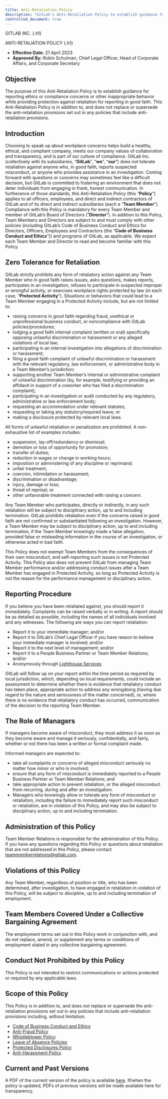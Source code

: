 ```yaml
---
title: Anti-Retaliation Policy
description: "GitLab's Anti-Retaliation Policy to establish guidance for reporting ethics or compliance concerns or other inappropriate behavior while providing protection against retaliation for reporting in good faith."
controlled_document: true
---
```


GITLAB INC.
{.h1}

ANTI-RETALIATION POLICY
{.h1}

- **Effective Date:** 21 April 2023
- **Approved By:** Robin Schulman, Chief Legal Officer, Head of Corporate Affairs, and Corporate Secretary

## Objective

The purpose of this Anti-Retaliation Policy is to establish guidance for reporting ethics or compliance concerns or other inappropriate behavior while providing protection against retaliation for reporting in good faith. This Anti-Retaliation Policy is in addition to, and does not replace or supersede the anti-retaliation provisions set out in any policies that include anti-retaliation provisions.

## Introduction

Choosing to speak up about workplace concerns helps build a healthy, ethical, and compliant company, meets our company values of collaboration and transparency, and is part of our culture of compliance. GitLab Inc. (collectively with its subsidiaries, “**GitLab**”, “**we**”, “**our**”) does not tolerate retaliation against anyone who, in good faith, reports suspected misconduct, or anyone who provides assistance in an investigation. Coming forward with questions or concerns may sometimes feel like a difficult decision, but GitLab is committed to fostering an environment that does not deter individuals from engaging in frank, honest communication. In furtherance of those standards, this Anti-Retaliation Policy (this “**Policy**”) applies to all officers, employees, and direct and indirect contractors of GitLab and of its direct and indirect subsidiaries (each a “**Team Member**”). Compliance with this Policy is mandatory for every Team Member and member of GitLab’s Board of Directors (“**Director**”). In addition to this Policy, Team Members and Directors are subject to and must comply with other policies (including GitLab’s Code of Business Conduct and Ethics for Directors, Officers, Employees and Contractors (the “**Code of Business Conduct and Ethics**”)) and programs of GitLab, as applicable. We expect each Team Member and Director to read and become familiar with this Policy.

## Zero Tolerance for Retaliation

GitLab strictly prohibits any form of retaliatory action against any Team Member who in good faith raises issues, asks questions, makes reports, participates in an investigation, refuses to participate in suspected improper or wrongful activity, or exercises workplace rights protected by law (in each case, “**Protected Activity**”). Situations or behaviors that could lead to a Team Member engaging in a Protected Activity include, but are not limited to:

- raising concerns in good faith regarding fraud, unethical or unprofessional business conduct, or noncompliance with GitLab policies/procedures;
- lodging a good faith internal complaint (written or oral) specifically opposing unlawful discrimination or harassment or any alleged violations of local law;
- participating in an internal investigation into allegations of discrimination or harassment;
- filing a good faith complaint of unlawful discrimination or harassment with the relevant regulatory, law enforcement, or administrative body in a Team Member’s jurisdiction;
- supporting another Team Member’s internal or administrative complaint of unlawful discrimination (by, for example, testifying or providing an affidavit in support of a coworker who has filed a discrimination complaint);
- participating in an investigation or audit conducted by any regulatory, administrative or law enforcement body;
- requesting an accommodation under relevant statutes;
- requesting or taking any statutory/required leave; or
- making a disclosure protected by relevant local laws.

All forms of unlawful retaliation or penalization are prohibited. A non-exhaustive list of examples includes:

- suspension, lay-off/redundancy or dismissal;
- demotion or loss of opportunity for promotion;
- transfer of duties;
- reduction in wages or change in working hours;
- imposition or administering of any discipline or reprimand;
- unfair treatment;
- coercion, intimidation or harassment;
- discrimination or disadvantage;
- injury, damage or loss;
- threat of reprisal; or
- other unfavorable treatment connected with raising a concern.

Any Team Member who participates, directly or indirectly, in any such retaliation will be subject to disciplinary action, up to and including termination.
GitLab prohibits retaliation even if the concerns raised in good faith are not confirmed or substantiated following an investigation. However, a Team Member may be subject to disciplinary action, up to and including termination, if the Team Member knowingly made a false allegation, provided false or misleading information in the course of an investigation, or otherwise acted in bad faith.

This Policy does not exempt Team Members from the consequences of their own misconduct, and self-reporting such issues is not Protected Activity. This Policy also does not prevent GitLab from managing Team Member performance and/or addressing conduct issues after a Team Member has engaged in Protected Activity, so long as Protected Activity is not the reason for the performance management or disciplinary action.

## Reporting Procedure

If you believe you have been retaliated against, you should report it immediately. Complaints can be raised verbally or in writing. A report should be as detailed as possible, including the names of all individuals involved and any witnesses. The following are ways you can report retaliation:

- Report it to your immediate manager; and/or
- Report it to GitLab’s Chief Legal Officer if you have reason to believe your immediate manager is involved; and/or
- Report it to the next level of management; and/or
- Report it to a People Business Partner or Team Member Relations; and/or
- Anonymously through [Lighthouse Services](/handbook/people-group/#how-to-report-violations)

GitLab will follow up on your report within the time period as required by local jurisdiction, which, depending on local requirements, could include an assessment to determine whether there is evidence that retaliatory conduct has taken place, appropriate action to address any wrongdoing (having due regard to the nature and seriousness of the matter concerned), or, where there is no evidence that retaliatory conduct has occurred, communication of the decision to the reporting Team Member.

## The Role of Managers

If managers become aware of misconduct, they must address it as soon as they become aware and manage it seriously, confidentially, and fairly, whether or not there has been a written or formal complaint made.

Informed managers are expected to:

- take all complaints or concerns of alleged misconduct seriously no matter how minor or who is involved;
- ensure that any form of misconduct is immediately reported to a People Business Partner  or Team Member Relations; and
- take appropriate action to prevent retaliation, or the alleged misconduct from recurring, during and after an investigation.
- Managers who knowingly allow or tolerate any form of misconduct or retaliation, including the failure to immediately report such misconduct or retaliation, are in violation of this Policy, and may also be subject to disciplinary action, up to and including termination.

## Administration of this Policy

Team Member Relations is responsible for the administration of this Policy. If you have any questions regarding this Policy or questions about retaliation that are not addressed in this Policy, please contact [teammemberrelations@gitlab.com](teammemberrelations@gitlab.com).

## Violations of this Policy

Any Team Member, regardless of position or title, who has been determined, after investigation, to have engaged in retaliation in violation of this Policy, will be subject to discipline, up to and including termination of employment.

## Team Members Covered Under a Collective Bargaining Agreement

The employment terms set out in this Policy work in conjunction with, and do not replace, amend, or supplement any terms or conditions of employment stated in any collective bargaining agreement.

## Conduct Not Prohibited by this Policy

This Policy is not intended to restrict communications or actions protected or required by any applicable laws.

## Scope of this Policy

This Policy is in addition to, and does not replace or supersede the anti-retaliation provisions set out in any policies that include anti-retaliation provisions including, without limitation:

- [Code of Business Conduct and Ethics](https://ir.gitlab.com/static-files/7d8c7eb3-cb17-4d68-a607-1b7a1fa1c95d)
- [Anti-Fraud Policy](/handbook/legal/anti-fraud-policy/)
- [Whistleblower Policy](https://drive.google.com/drive/folders/1kB3k5FRnR3OUBP0Eyo3SxxyPKeiRFfUk)
- [Leave of Absence Policies](/handbook/people-policies/leave-of-absence/)
- [Protected Disclosures Policy](https://docs.google.com/document/d/1cIRHYLBCKJy2doHcpL4Yg-A4PWaw16IgjWLUCb34OyE/edit?usp=sharing)
- [Anti-Harassment Policy](/handbook/anti-harassment/)

## Current and Past Versions

A PDF of the current version of the policy is available [here](https://drive.google.com/drive/folders/11P6OpKHk2Yspll6Wh7MhR25zSWpQzB51). If/when the policy is updated, PDFs of previous versions will be made available here for transparency.
